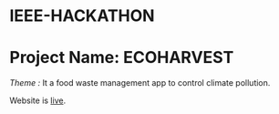 # IEEE-HACKATHON

# Project Name: ECOHARVEST

 *Theme :*
It a food waste management app to control climate pollution.

Website is [live](https://ieee-ecoharvest-5127gdhod-ripper06s-projects.vercel.app/index.html).

